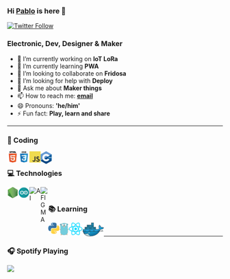 ### Hi [Pablo](https://twitter.com/pablocyc) is here 👋

[![Twitter Follow](https://img.shields.io/twitter/follow/pablocyc?color=8A3FFC&logo=twitter&style=for-the-badge)](https://twitter.com/pablocyc)

### Electronic, Dev, Designer & Maker
- 🔭 I’m currently working on **IoT LoRa**
- 🌱 I’m currently learning **PWA**
- 👯 I’m looking to collaborate on **Fridosa**
- 🤔 I’m looking for help with **Deploy**
- 💬 Ask me about **Maker things**
- 📫 How to reach me: **[email][email]**
- 😄 Pronouns: **'he/him'**
- ⚡ Fun fact: **Play, learn and share**

---
### 🚀 Coding

<img align="left" alt="HTML5" width="26px" src="https://raw.githubusercontent.com/github/explore/80688e429a7d4ef2fca1e82350fe8e3517d3494d/topics/html/html.png" />
<img align="left" alt="CSS" width="26px" src="https://raw.githubusercontent.com/github/explore/80688e429a7d4ef2fca1e82350fe8e3517d3494d/topics/css/css.png" />
<img align="left" alt="JS" width="26px" src="https://raw.githubusercontent.com/github/explore/80688e429a7d4ef2fca1e82350fe8e3517d3494d/topics/javascript/javascript.png" />
<img align="left" alt="C++" width="26px" src="icons/c++.png" />

<br />

### 💻 Technologies

[<img align="left" alt="NODEJS" width="26px" src="https://raw.githubusercontent.com/github/explore/80688e429a7d4ef2fca1e82350fe8e3517d3494d/topics/nodejs/nodejs.png" />][node]
[<img align="left" alt="ARDUINO" width="26px" src="https://raw.githubusercontent.com/github/explore/80688e429a7d4ef2fca1e82350fe8e3517d3494d/topics/arduino/arduino.png" />][arduino]
[<img align="left" alt="AI" width="26px" src="https://i.pinimg.com/originals/e5/35/6c/e5356c9766b49e62e80a631f821611dd.png" />][ai]
[<img align="left" alt="FIGMA" width="18px" src="https://logowiki.net/uploads/logo/f/figma-1.svg" />][figma]

<br />

### 📚 Learning
[<img align="left" src="icons/python.png" width="26px"/>][python]
[<img align="left" src="icons/golang.png" width="22px"/>][go]
[<img align="left" src="icons/react.png" width="32px"/>][react]
[<img align="left" src="icons/docker.png" />][docker]

<br />

---

### 🎧 Spotify Playing
[<img src="https://spotify-now-bice.vercel.app/api/spotify" width="350"/>]()


<!-- LINKS -->
[email]: mailto:pablocyc83@gmail.com
[python]: https://www.python.org/
[go]: https://golang.org/
[react]: https://reactjs.org/
[docker]: https://www.docker.com/
[node]: https://nodejs.org/
[arduino]: https://www.arduino.cc/
[ai]: https://www.adobe.com/products/illustrator.html
[figma]: figma.com/@pablocardozo